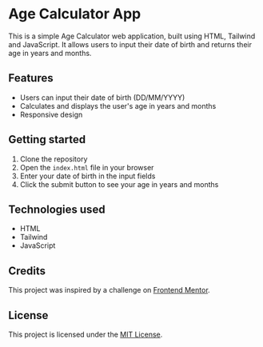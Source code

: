 # Age Calculator App

This is a simple Age Calculator web application, built using HTML, Tailwind and JavaScript. It allows users to input their date of birth and returns their age in years and months.

## Features

- Users can input their date of birth (DD/MM/YYYY)
- Calculates and displays the user's age in years and months
- Responsive design

## Getting started

1. Clone the repository
2. Open the `index.html` file in your browser
3. Enter your date of birth in the input fields
4. Click the submit button to see your age in years and months

## Technologies used

- HTML
- Tailwind
- JavaScript

## Credits

This project was inspired by a challenge on [Frontend Mentor](https://www.frontendmentor.io/challenges/age-calculator-app-dF9DFFpj-Q).

## License

This project is licensed under the [MIT License](https://opensource.org/licenses/MIT).

